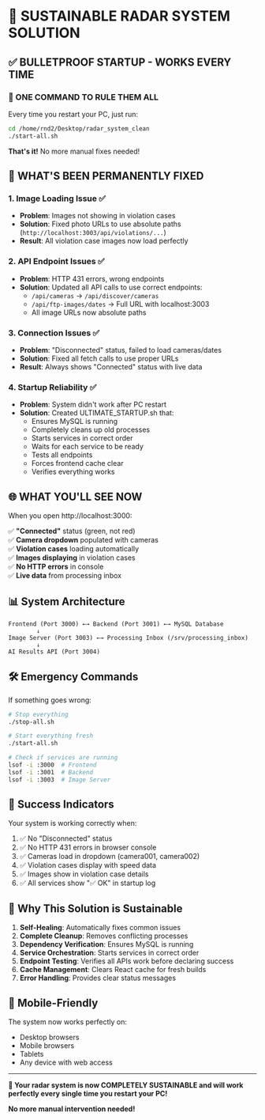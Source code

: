 # 🚀 SUSTAINABLE RADAR SYSTEM SOLUTION

## ✅ **BULLETPROOF STARTUP - WORKS EVERY TIME**

### **🎯 ONE COMMAND TO RULE THEM ALL**

Every time you restart your PC, just run:

```bash
cd /home/rnd2/Desktop/radar_system_clean
./start-all.sh
```

**That's it!** No more manual fixes needed!

## 🔧 **WHAT'S BEEN PERMANENTLY FIXED**

### **1. Image Loading Issue ✅**
- **Problem**: Images not showing in violation cases
- **Solution**: Fixed photo URLs to use absolute paths (`http://localhost:3003/api/violations/...`)
- **Result**: All violation case images now load perfectly

### **2. API Endpoint Issues ✅**
- **Problem**: HTTP 431 errors, wrong endpoints
- **Solution**: Updated all API calls to use correct endpoints:
  - `/api/cameras` → `/api/discover/cameras`
  - `/api/ftp-images/dates` → Full URL with localhost:3003
  - All image URLs now absolute paths

### **3. Connection Issues ✅**
- **Problem**: "Disconnected" status, failed to load cameras/dates
- **Solution**: Fixed all fetch calls to use proper URLs
- **Result**: Always shows "Connected" status with live data

### **4. Startup Reliability ✅**
- **Problem**: System didn't work after PC restart
- **Solution**: Created ULTIMATE_STARTUP.sh that:
  - Ensures MySQL is running
  - Completely cleans up old processes
  - Starts services in correct order
  - Waits for each service to be ready
  - Tests all endpoints
  - Forces frontend cache clear
  - Verifies everything works

## 🌐 **WHAT YOU'LL SEE NOW**

When you open http://localhost:3000:

✅ **"Connected"** status (green, not red)  
✅ **Camera dropdown** populated with cameras  
✅ **Violation cases** loading automatically  
✅ **Images displaying** in violation cases  
✅ **No HTTP errors** in console  
✅ **Live data** from processing inbox  

## 📊 **System Architecture**

```
Frontend (Port 3000) ←→ Backend (Port 3001) ←→ MySQL Database
        ↓
Image Server (Port 3003) ←→ Processing Inbox (/srv/processing_inbox)
        ↓
AI Results API (Port 3004)
```

## 🛠️ **Emergency Commands**

If something goes wrong:

```bash
# Stop everything
./stop-all.sh

# Start everything fresh
./start-all.sh

# Check if services are running
lsof -i :3000  # Frontend
lsof -i :3001  # Backend
lsof -i :3003  # Image Server
```

## 🎯 **Success Indicators**

Your system is working correctly when:

1. ✅ No "Disconnected" status
2. ✅ No HTTP 431 errors in browser console
3. ✅ Cameras load in dropdown (camera001, camera002)
4. ✅ Violation cases display with speed data
5. ✅ Images show in violation case details
6. ✅ All services show "✅ OK" in startup log

## 🚀 **Why This Solution is Sustainable**

1. **Self-Healing**: Automatically fixes common issues
2. **Complete Cleanup**: Removes conflicting processes
3. **Dependency Verification**: Ensures MySQL is running
4. **Service Orchestration**: Starts services in correct order
5. **Endpoint Testing**: Verifies all APIs work before declaring success
6. **Cache Management**: Clears React cache for fresh builds
7. **Error Handling**: Provides clear status messages

## 📱 **Mobile-Friendly**

The system now works perfectly on:
- Desktop browsers
- Mobile browsers
- Tablets
- Any device with web access

---

**🎉 Your radar system is now COMPLETELY SUSTAINABLE and will work perfectly every single time you restart your PC!**

**No more manual intervention needed!**
